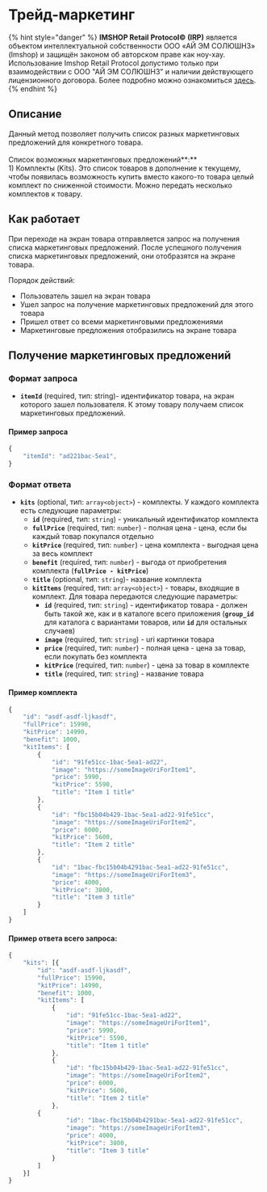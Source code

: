 # Трейд-маркетинг

{% hint style="danger" %}
**IMSHOP Retail Protocol© (IRP)** является объектом интеллектуальной собственности ООО «АЙ ЭМ СОЛЮШНЗ» (Imshop) и защищён законом об авторском праве как ноу-хау. Использование Imshop Retail Protocol допустимо только при взаимодействии с ООО "АЙ ЭМ СОЛЮШНЗ" и наличии действующего лицензионного договора. Более подробно можно ознакомиться [здесь](../../api-license.md).
{% endhint %}

## Описание

Данный метод позволяет получить список разных маркетинговых предложений для конкретного товара.\
\
Список возможных маркетинговых предложений**:**\
1\) Комплекты (Kits). Это список товаров в дополнение к текущему, чтобы появилась возможность купить вместо какого-то товара целый комплект по сниженной стоимости. Можно передать несколько комплектов к товару.

## Как работает

При переходе на экран товара отправляется запрос на получения списка маркетинговых предложений. После успешного получения списка маркетинговых предложений, они отобразятся на экране товара.

Порядок действий:

* Пользователь зашел на экран товара
* Ушел запрос на получение маркетинговых предложений для этого товара
* Пришел ответ со всеми маркетинговыми предложениями
* Маркетинговые предложения отобразились на экране товара

## Получение маркетинговых предложений

### Формат запроса

* **`itemId`** (required, тип: string)- идентификатор товара, на экран которого зашел пользователя. К этому товару получаем список маркетинговых предложений.

#### Пример запроса

```javascript
{
    "itemId": "ad221bac-5ea1",
}
```

### Формат ответа

* **`kits`** (optional, тип: `array<object>`) - комплекты. У каждого комплекта есть следующие параметры:
  * **`id`** (required, тип: `string`) - уникальный идентификатор комплекта
  * **`fullPrice`** (required, тип: `number`) - полная цена - цена, если бы каждый товар покупался отдельно
  * **`kitPrice`** (required, тип: `number`) - цена комплекта - выгодная цена за весь комплект
  * **`benefit`** (required, тип: `number`) - выгода от приобретения комплекта (**`fullPrice - kitPrice`**)
  * **`title`** (optional, тип: `string`)- название комплекта
  * **`kitItems`** (required, тип: `array<object>`) - товары, входящие в комплект. Для товара передаются следующие параметры:
    * **`id`** (required, тип: `string`) - идентификатор товара - должен быть такой же, как и в каталоге всего приложения (**`group_id`** для каталога с вариантами товаров, или **`id`** для остальных случаев)
    * **`image`** (required, тип: `string`) - uri картинки товара
    * **`price`** (required, тип: `number`) - полная цена - цена за товар, если покупать без комплекта
    * **`kitPrice`** (required, тип: `number`) - цена за товар в комплекте
    * **`title`** (required, тип: `string`) - название товара

#### Пример комплекта

```javascript
{
    "id": "asdf-asdf-ljkasdf",
    "fullPrice": 15990,
    "kitPrice": 14990,
    "benefit": 1000,
    "kitItems": [
        {
            "id": "91fe51cc-1bac-5ea1-ad22",
            "image": "https://someImageUriForItem1",
            "price": 5990,
            "kitPrice": 5590,
            "title": "Item 1 title"
        },
        {
            "id": "fbc15b04b429-1bac-5ea1-ad22-91fe51cc",
            "image": "https://someImageUriForItem2",
            "price": 6000,
            "kitPrice": 5600,
            "title": "Item 2 title"
        },
        {
            "id": "1bac-fbc15b04b4291bac-5ea1-ad22-91fe51cc",
            "image": "https://someImageUriForItem3",
            "price": 4000,
            "kitPrice": 3800,
            "title": "Item 3 title"
        }
    ]
}
```



#### Пример ответа всего запроса:

```javascript
{
    "kits": [{
        "id": "asdf-asdf-ljkasdf",
        "fullPrice": 15990,
    	"kitPrice": 14990,
    	"benefit": 1000,
    	"kitItems": [
    	    {
            	"id": "91fe51cc-1bac-5ea1-ad22",
            	"image": "https://someImageUriForItem1",
            	"price": 5990,
            	"kitPrice": 5590,
            	"title": "Item 1 title"
    	    },
    	    {
            	"id": "fbc15b04b429-1bac-5ea1-ad22-91fe51cc",
            	"image": "https://someImageUriForItem2",
            	"price": 6000,
            	"kitPrice": 5600,
            	"title": "Item 2 title"
    	    },
	    {
            	"id": "1bac-fbc15b04b4291bac-5ea1-ad22-91fe51cc",
            	"image": "https://someImageUriForItem3",
            	"price": 4000,
            	"kitPrice": 3800,
            	"title": "Item 3 title"
            }
    	]    
    }]
}
```

